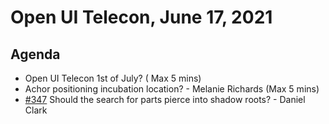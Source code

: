 # Open UI Telecon, June 17, 2021

## Agenda
- Open UI Telecon 1st of July? ( Max 5 mins)
- Achor positioning incubation location? - Melanie Richards (Max 5 mins)
- [#347](https://github.com/openui/open-ui/issues/347) Should the search for parts pierce into shadow roots? - Daniel Clark
